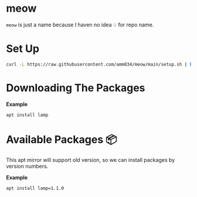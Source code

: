 # meow

`meow` is just a name because I haven no idea 💡 for repo name.


# Set Up

```sh
curl -L https://raw.githubusercontent.com/amm834/meow/main/setup.sh | bash
```

# Downloading The Packages

**Example**
```sh
apt install lamp
```


# Available Packages 📦

This apt mirror will support old version, so we can install packages by version numbers.

**Example**
```sh
apt install lamp=1.1.0
```
